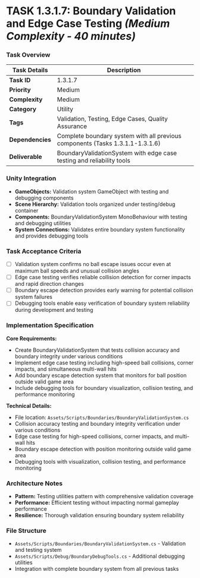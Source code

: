 # **TASK 1.3.1.7: Boundary Validation and Edge Case Testing** *(Medium Complexity - 40 minutes)*

### **Task Overview**

| Task Details | Description |
| --- | --- |
| **Task ID** | 1.3.1.7 |
| **Priority** | Medium |
| **Complexity** | Medium |
| **Category** | Utility |
| **Tags** | Validation, Testing, Edge Cases, Quality Assurance |
| **Dependencies** | Complete boundary system with all previous components (Tasks 1.3.1.1-1.3.1.6) |
| **Deliverable** | BoundaryValidationSystem with edge case testing and reliability tools |

### **Unity Integration**

- **GameObjects:** Validation system GameObject with testing and debugging components
- **Scene Hierarchy:** Validation tools organized under testing/debug container
- **Components:** BoundaryValidationSystem MonoBehaviour with testing and debugging utilities
- **System Connections:** Validates entire boundary system functionality and provides debugging tools

### **Task Acceptance Criteria**

- [ ] Validation system confirms no ball escape issues occur even at maximum ball speeds and unusual collision angles
- [ ] Edge case testing verifies reliable collision detection for corner impacts and rapid direction changes
- [ ] Boundary escape detection provides early warning for potential collision system failures
- [ ] Debugging tools enable easy verification of boundary system reliability during development and testing

### **Implementation Specification**

**Core Requirements:**
- Create BoundaryValidationSystem that tests collision accuracy and boundary integrity under various conditions
- Implement edge case testing including high-speed ball collisions, corner impacts, and simultaneous multi-wall hits
- Add boundary escape detection system that monitors for ball position outside valid game area
- Include debugging tools for boundary visualization, collision testing, and performance monitoring

**Technical Details:**
- File location: `Assets/Scripts/Boundaries/BoundaryValidationSystem.cs`
- Collision accuracy testing and boundary integrity verification under various conditions
- Edge case testing for high-speed collisions, corner impacts, and multi-wall hits
- Boundary escape detection with position monitoring outside valid game area
- Debugging tools with visualization, collision testing, and performance monitoring

### **Architecture Notes**

- **Pattern:** Testing utilities pattern with comprehensive validation coverage
- **Performance:** Efficient testing without impacting normal gameplay performance
- **Resilience:** Thorough validation ensuring boundary system reliability

### **File Structure**

- `Assets/Scripts/Boundaries/BoundaryValidationSystem.cs` - Validation and testing system
- `Assets/Scripts/Debug/BoundaryDebugTools.cs` - Additional debugging utilities
- Integration with complete boundary system from all previous tasks